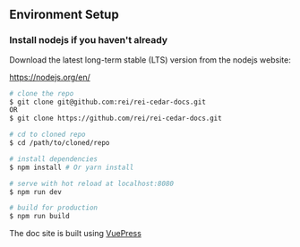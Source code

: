 ## Environment Setup

### Install nodejs if you haven't already
Download the latest long-term stable (LTS) version from the nodejs website:

https://nodejs.org/en/

``` bash
# clone the repo
$ git clone git@github.com:rei/rei-cedar-docs.git
OR
$ git clone https://github.com/rei/rei-cedar-docs.git

# cd to cloned repo
$ cd /path/to/cloned/repo

# install dependencies
$ npm install # Or yarn install

# serve with hot reload at localhost:8080
$ npm run dev

# build for production
$ npm run build
```

The doc site is built using [VuePress](https://vuepress.vuejs.org)
